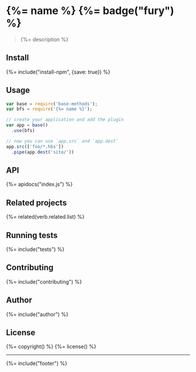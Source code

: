 # {%= name %} {%= badge("fury") %}

> {%= description %}

## Install
{%= include("install-npm", {save: true}) %}

## Usage

```js
var base = require('base-methods');
var bfs = require('{%= name %}');

// create your application and add the plugin
var app = base()
  .use(bfs)

// now you can use `app.src` and `app.dest`
app.src(['foo/*.hbs'])
  .pipe(app.dest('site/'))
```

## API
{%= apidocs("index.js") %}

## Related projects
{%= related(verb.related.list) %}

## Running tests
{%= include("tests") %}

## Contributing
{%= include("contributing") %}

## Author
{%= include("author") %}

## License
{%= copyright() %}
{%= license() %}

***

{%= include("footer") %}
